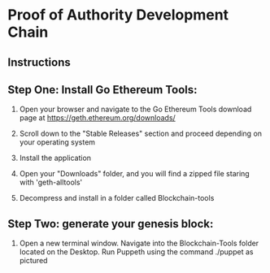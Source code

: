 # Proof of Authority Development Chain

## Instructions

## Step One:  Install Go Ethereum Tools:

1. Open your browser and navigate to the Go Ethereum Tools download page at https://geth.ethereum.org/downloads/

2. Scroll down to the "Stable Releases" section and proceed depending on your operating system

3. Install the application

4. Open your "Downloads" folder, and you will find a zipped file staring with 'geth-alltools'

5. Decompress and install in a folder called Blockchain-tools

## Step Two:  generate your genesis block:

1. Open a new terminal window. Navigate into the Blockchain-Tools folder located on the Desktop. Run Puppeth using the command ./puppet as pictured

